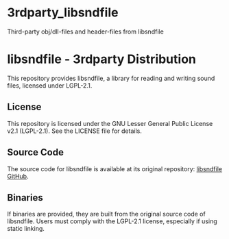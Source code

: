 # 3rdparty_libsndfile
Third-party obj/dll-files and header-files from libsndfile

# libsndfile - 3rdparty Distribution

This repository provides libsndfile, a library for reading and writing sound files, licensed under LGPL-2.1.

## License
This repository is licensed under the GNU Lesser General Public License v2.1 (LGPL-2.1). 
See the LICENSE file for details.

## Source Code
The source code for libsndfile is available at its original repository:
[libsndfile GitHub](https://github.com/libsndfile/libsndfile).

## Binaries
If binaries are provided, they are built from the original source code of libsndfile. Users must comply with the LGPL-2.1 license, especially if using static linking.
